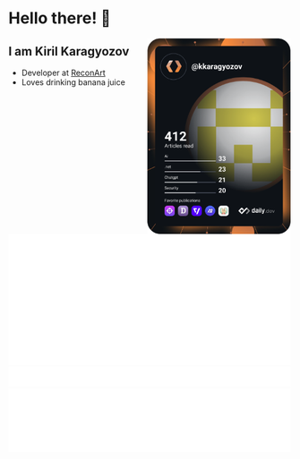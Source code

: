 # Hello there! 👋

  <a href="https://api.daily.dev/get?r=kkaragyozov" target="_blank">
    <img
      width="256"
      align="right"
      src="https://raw.githubusercontent.com/kikaragyozov/kikaragyozov/devcard/devcard.svg"
    />
  </a>
</div>

## I am Kiril Karagyozov

- Developer at [ReconArt](https://www.reconart.com/)
- Loves drinking banana juice

![Metrics](https://raw.githubusercontent.com/kikaragyozov/kikaragyozov/github-metrics/github-metrics.svg)
![Notable contributions](https://raw.githubusercontent.com/kikaragyozov/kikaragyozov/github-metrics/notable.svg)
![Achievements](https://raw.githubusercontent.com/kikaragyozov/kikaragyozov/github-metrics/achievements.svg)
